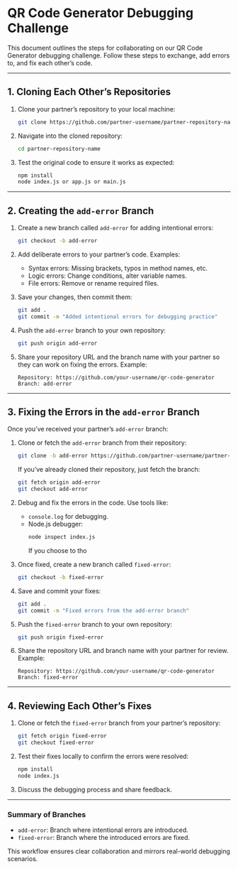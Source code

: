 # QR Code Generator Debugging Challenge

This document outlines the steps for collaborating on our QR Code Generator debugging challenge. Follow these steps to exchange, add errors to, and fix each other’s code.

---

## **1. Cloning Each Other’s Repositories**

1. Clone your partner’s repository to your local machine:
   ```bash
   git clone https://github.com/partner-username/partner-repository-name.git
   ```

2. Navigate into the cloned repository:
   ```bash
   cd partner-repository-name
   ```

3. Test the original code to ensure it works as expected:
   ```bash
   npm install
   node index.js or app.js or main.js
   ```

---

## **2. Creating the `add-error` Branch**

1. Create a new branch called `add-error` for adding intentional errors:
   ```bash
   git checkout -b add-error
   ```

2. Add deliberate errors to your partner’s code. Examples:
   - Syntax errors: Missing brackets, typos in method names, etc.
   - Logic errors: Change conditions, alter variable names.
   - File errors: Remove or rename required files.

3. Save your changes, then commit them:
   ```bash
   git add .
   git commit -m "Added intentional errors for debugging practice"
   ```

4. Push the `add-error` branch to your own repository:
   ```bash
   git push origin add-error
   ```

5. Share your repository URL and the branch name with your partner so they can work on fixing the errors. Example:
   ```
   Repository: https://github.com/your-username/qr-code-generator
   Branch: add-error
   ```

---

## **3. Fixing the Errors in the `add-error` Branch**

Once you’ve received your partner’s `add-error` branch:

1. Clone or fetch the `add-error` branch from their repository:
   ```bash
   git clone -b add-error https://github.com/partner-username/partner-repository-name.git
   ```

   If you’ve already cloned their repository, just fetch the branch:
   ```bash
   git fetch origin add-error
   git checkout add-error
   ```

2. Debug and fix the errors in the code. Use tools like:
   - `console.log` for debugging.
   - Node.js debugger: 
     ```bash
     node inspect index.js
     ```
     If you choose to tho

3. Once fixed, create a new branch called `fixed-error`:
   ```bash
   git checkout -b fixed-error
   ```

4. Save and commit your fixes:
   ```bash
   git add .
   git commit -m "Fixed errors from the add-error branch"
   ```

5. Push the `fixed-error` branch to your own repository:
   ```bash
   git push origin fixed-error
   ```

6. Share the repository URL and branch name with your partner for review. Example:
   ```
   Repository: https://github.com/your-username/qr-code-generator
   Branch: fixed-error
   ```

---

## **4. Reviewing Each Other’s Fixes**

1. Clone or fetch the `fixed-error` branch from your partner’s repository:
   ```bash
   git fetch origin fixed-error
   git checkout fixed-error
   ```

2. Test their fixes locally to confirm the errors were resolved:
   ```bash
   npm install
   node index.js
   ```

3. Discuss the debugging process and share feedback.

---

### **Summary of Branches**
- `add-error`: Branch where intentional errors are introduced.
- `fixed-error`: Branch where the introduced errors are fixed.

This workflow ensures clear collaboration and mirrors real-world debugging scenarios.
``` 
